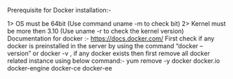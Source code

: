 Prerequisite for Docker installation:-

1> OS must be 64bit (Use command uname -m to check bit)
2> Kernel must be more then 3.10 (Use uname -r to check the kernel version)
Documentation for docker :-
https://docs.docker.com/
First check if any docker is preinstalled in the server by using the command “docker –
version” or docker -v , if any docker exists then first remove all docker related instance
using below command:-
yum remove -y docker docker.io docker-engine docker-ce docker-ee

